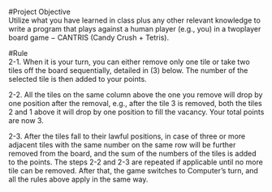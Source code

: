 #Project Objective  
Utilize what you have learned in class plus any other relevant knowledge
to write a program that plays against a human player (e.g., you) in a twoplayer board game − CANTRIS (Candy Crush + Tetris).  

#Rule  
2-1. When it is your turn, you can either remove only one tile or take
two tiles off the board sequentially, detailed in (3) below. The number
of the selected tile is then added to your points.  

2-2. All the tiles on the same column above the one you remove will
drop by one position after the removal, e.g., after the tile 3 is removed,
both the tiles 2 and 1 above it will drop by one position to fill the
vacancy. Your total points are now 3.   

2-3. After the tiles fall to their lawful positions, in case of three or more
adjacent tiles with the same number on the same row will be further
removed from the board, and the sum of the numbers of the tiles is
added to the points. The steps 2-2 and 2-3 are repeated if applicable
until no more tile can be removed. After that, the game switches to
Computer’s turn, and all the rules above apply in the same way.
